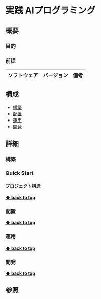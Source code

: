 # 実践 AIプログラミング

## 概要

### 目的

### 前提

| ソフトウェア | バージョン   | 備考 |
| :----------- |:--------| :--- |

## 構成

- [構築](#構築)
- [配置](#配置)
- [運用](#運用)
- [開発](#開発)

## 詳細


### 構築

### Quick Start

#### プロジェクト構造

**[⬆ back to top](#構成)**

### 配置

**[⬆ back to top](#構成)**

### 運用

**[⬆ back to top](#構成)**

### 開発

**[⬆ back to top](#構成)**

## 参照

